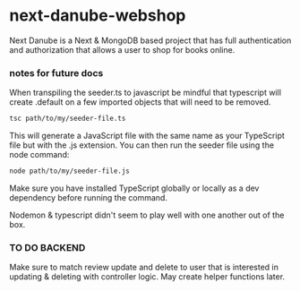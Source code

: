# next-danube-webshop
Next Danube is a Next &amp; MongoDB based project that has full authentication and authorization that allows a user to shop for books online. 



### notes for future docs

When transpiling the seeder.ts to javascript be mindful that typescript will create .default on a few imported objects that will need to be removed.

``` bash
tsc path/to/my/seeder-file.ts
```
This will generate a JavaScript file with the same name as your TypeScript file but with the .js extension. You can then run the seeder file using the node command:

``` bash
node path/to/my/seeder-file.js
```

Make sure you have installed TypeScript globally or locally as a dev dependency before running the command.


Nodemon & typescript didn't seem to play well with one another out of the box. 


### TO DO BACKEND

Make sure to match review update and delete to user that is interested in updating & deleting with controller logic. May create helper functions later.